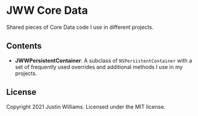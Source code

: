 # JWW Core Data

Shared pieces of Core Data code I use in different projects.

## Contents

* **JWWPersistentContainer**: A subclass of `NSPersistentContainer` with a set of frequently used overrides and additional methods I use in my projects.

## License

Copyright 2021 Justin Williams. Licensed under the MIT license.
